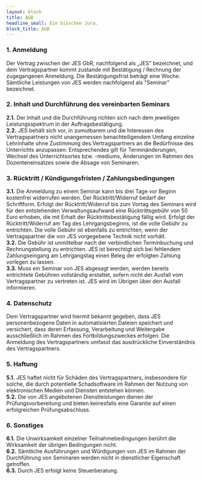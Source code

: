 ```yaml
---
layout: block
title: AGB
headline_small: Ein bisschen Jura.
block_title: AGB
---
```


### 1. Anmeldung

Der Vertrag zwischen der JES GbR, nachfolgend als „JES“ bezeichnet, und dem Vertragspartner kommt zustande mit Bestätigung / Rechnung der
zugegangenen Anmeldung. Die Bestätigungsfrist beträgt eine Woche. Sämtliche Leistungen von JES werden nachfolgend als "Seminar" bezeichnet.

### 2. Inhalt und Durchführung des vereinbarten Seminars

**2.1.** Der Inhalt und die Durchführung richten sich nach dem jeweiligen Leistungsspektrum in der Auftragsbestätigung.<br>
**2.2.** JES behält sich vor, in zumutbarem und die Interessen des Vertragspartners nicht unangemessen benachteiligendem Umfang einzelne Lehrinhalte ohne Zustimmung des Vertragspartners an die Bedürfnisse des Unterrichts anzupassen. Entsprechendes gilt für Terminänderungen, Wechsel des Unterrichtsortes bzw. -mediums, Änderungen im Rahmen des Dozenteneinsatzes sowie die Absage von Seminaren.

### 3. Rücktritt / Kündigungsfristen / Zahlungsbedingungen

**3.1.** Die Anmeldung zu einem Seminar kann bis drei Tage vor Beginn kostenfrei widerrufen werden. Der Rücktritt/Widerruf bedarf der Schriftform. Erfolgt der Rücktritt/Widerruf bis zum Vortag des Seminars wird für den entstehenden Verwaltungsaufwand eine Rücktrittsgebühr von 50 Euro erhoben, die mit Erhalt der Rücktrittsbestätigung fällig wird. Erfolgt der Rücktritt/Widerruf am Tag des Lehrgangsbeginns, ist die volle Gebühr zu entrichten. Die volle Gebühr ist ebenfalls zu entrichten, wenn der Vertragspartner die von JES vorgegebene Technik nicht vorhält.<br>
**3.2.** Die Gebühr ist unmittelbar nach der verbindlichen Terminbuchung und Rechnungstellung zu entrichten. JES ist berechtigt sich bei fehlendem Zahlungseingang am Lehrgangstag einen Beleg der erfolgten Zahlung vorlegen zu lassen.<br>
**3.3.** Muss ein Seminar von JES abgesagt werden, werden bereits entrichtete Gebühren vollständig erstattet, sofern nicht der Ausfall vom Vertragspartner zu vertreten ist. JES wird im Übrigen über den Ausfall informieren.

### 4. Datenschutz

Dem Vertragspartner wird hiermit bekannt gegeben, dass JES personenbezogene Daten in automatisierten Dateien speichert und versichert, dass deren Erfassung, Verarbeitung und Weitergabe ausschließlich im Rahmen des Fortbildungszweckes erfolgen. Die Anmeldung des Vertragspartners umfasst das ausdrückliche Einverständnis des Vertragspartners.

### 5. Haftung

**5.1.** JES haftet nicht für Schäden des Vertragspartners, insbesondere für solche, die durch potentielle Schadsoftware im Rahmen der Nutzung von elektronischen Medien und Diensten entstehen können.<br>
**5.2.** Die von JES angebotenen Dienstleistungen dienen der Prüfungsvorbereitung und bieten keinesfalls eine Garantie auf einen erfolgreichen Prüfungsabschluss.

### 6. Sonstiges

**6.1.** Die Unwirksamkeit einzelner Teilnahmebedingungen berührt die Wirksamkeit der übrigen Bedingungen nicht.<br>
**6.2.** Sämtliche Ausführungen und Würdigungen von JES im Rahmen der Durchführung von Seminaren werden nicht in dienstlicher Eigenschaft getroffen.<br>
**6.3.** Durch JES erfolgt keine Steuerberatung.